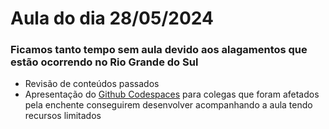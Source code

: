 # Aula do dia 28/05/2024
### Ficamos tanto tempo sem aula devido aos alagamentos que estão ocorrendo no Rio Grande do Sul
- Revisão de conteúdos passados
- Apresentação do [Github Codespaces](https://github.com/codespaces) para colegas que foram afetados pela enchente conseguirem desenvolver acompanhando a aula tendo recursos limitados